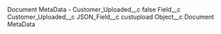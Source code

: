 <?xml version="1.0" encoding="UTF-8"?>
<CustomMetadata xmlns="http://soap.sforce.com/2006/04/metadata" xmlns:xsi="http://www.w3.org/2001/XMLSchema-instance" xmlns:xsd="http://www.w3.org/2001/XMLSchema">
    <label>Document MetaData - Customer_Uploaded__c</label>
    <protected>false</protected>
    <values>
        <field>Field__c</field>
        <value xsi:type="xsd:string">Customer_Uploaded__c</value>
    </values>
    <values>
        <field>JSON_Field__c</field>
        <value xsi:type="xsd:string">custupload</value>
    </values>
    <values>
        <field>Object__c</field>
        <value xsi:type="xsd:string">Document MetaData</value>
    </values>
</CustomMetadata>
